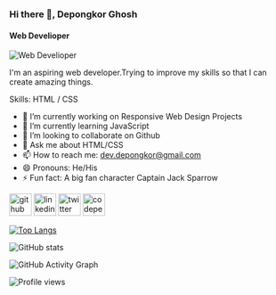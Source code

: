 ### Hi there 👋, Depongkor Ghosh
#### Web Develioper
![Web Develioper](https://media-exp1.licdn.com/dms/image/C4E03AQENOudmUy_ikw/profile-displayphoto-shrink_800_800/0/1639098537305?e=1645660800&v=beta&t=8kMiDxjMD_whhFSWzLtF10B2s1qdp7EvvHi8RIcFvgA)

I'm an aspiring web developer.Trying to improve my skills so that I can create amazing things.

Skills: HTML / CSS

- 🔭 I’m currently working on Responsive Web Design Projects 
- 🌱 I’m currently learning JavaScript 
- 👯 I’m looking to collaborate on Github 
- 💬 Ask me about HTML/CSS 
- 📫 How to reach me: dev.depongkor@gmail.com 
- 😄 Pronouns: He/His 
- ⚡ Fun fact: A big fan character Captain Jack Sparrow 


[<img src='https://cdn.jsdelivr.net/npm/simple-icons@3.0.1/icons/github.svg' alt='github' height='40'>](https://github.com/depongkor857)  [<img src='https://cdn.jsdelivr.net/npm/simple-icons@3.0.1/icons/linkedin.svg' alt='linkedin' height='40'>](https://www.linkedin.com/in/https://www.linkedin.com/in/depongkor-ghosh-895227215//)  [<img src='https://cdn.jsdelivr.net/npm/simple-icons@3.0.1/icons/twitter.svg' alt='twitter' height='40'>](https://twitter.com/https://twitter.com/depongkor_ghosh)  [<img src='https://cdn.jsdelivr.net/npm/simple-icons@3.0.1/icons/codepen.svg' alt='codepen' height='40'>](https://codepen.io/https://codepen.io/depongkor857)  

[![Top Langs](https://github-readme-stats.vercel.app/api/top-langs/?username=depongkor857)](https://github.com/anuraghazra/github-readme-stats)

![GitHub stats](https://github-readme-stats.vercel.app/api?username=depongkor857&show_icons=true&count_private=true)  

![GitHub Activity Graph](https://activity-graph.herokuapp.com/graph?username=depongkor857)  

![Profile views](https://gpvc.arturio.dev/depongkor857)  
